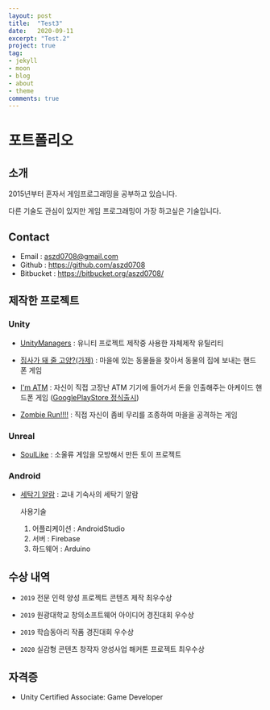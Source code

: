 ```yaml
---
layout: post
title:  "Test3"
date:   2020-09-11
excerpt: "Test.2"
project: true
tag:
- jekyll 
- moon
- blog
- about
- theme
comments: true
---
```


# 포트폴리오

## 소개

2015년부터 혼자서 게임프로그래밍을 공부하고 있습니다.

다른 기술도 관심이 있지만 게임 프로그래밍이 가장 하고싶은 기술입니다.

## Contact

- Email : aszd0708@gmail.com
- Github : https://github.com/aszd0708
- Bitbucket : https://bitbucket.org/aszd0708/

## 제작한 프로젝트

### Unity

- [UnityManagers](https://github.com/aszd0708/UnityGameManagers) : 유니티 프로젝트 제작중 사용한 자체제작 유틸리티

- [집사가 돼 줄 고양?(가제)](https://bitbucket.org/aszd0708/meow-_versionup/src/master/) : 마을에 있는 동물들을 찾아서 동물의 집에 보내는 핸드폰 게임

- [I'm ATM](https://bitbucket.org/aszd0708/imatm/src/master/) : 자신이 직접 고장난 ATM 기기에 들어가서 돈을 인출해주는 아케이드 핸드폰 게임 ([GooglePlayStore 정식출시](https://play.google.com/store/apps/details?id=com.MatZip.ImATM))

- [Zombie Run!!!!](https://bitbucket.org/aszd0708/zombie-run/src/master/) : 직접 자신이 좀비 무리를 조종하여 마을을 공격하는 게임

### Unreal

- [SoulLike](https://github.com/aszd0708/SoulLike) : 소울류 게임을 모방해서 만든 토이 프로젝트

### Android

- [세탁기 알람](https://www.youtube.com/watch?v=rt-ju-J1BGk) : 교내 기숙사의 세탁기 알람

  사용기술

  1. 어플리케이션 : AndroidStudio
  2. 서버 : Firebase
  3. 하드웨어 : Arduino

## 수상 내역

- `2019` 전문 인력 양성 프로젝트 콘텐츠 제작 최우수상

- `2019` 원광대학교 창의소프트웨어 아이디어 경진대회 우수상

- `2019` 학습동아리 작품 경진대회 우수상

- `2020` 실감형 콘텐츠 창작자 양성사업 해커톤 프로젝트 최우수상

## 자격증

- Unity Certified Associate: Game Developer
